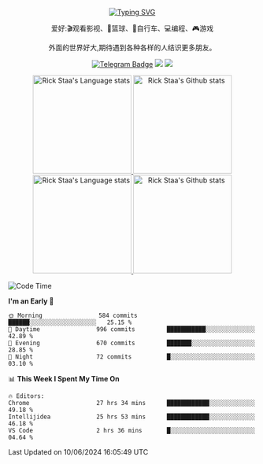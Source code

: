 <div align="center"> 

[![Typing SVG](https://readme-typing-svg.herokuapp.com?size=25&duration=2500&color=eeeeee&vCenter=true&width=200&height=40&lines=Hi+there+%F0%9F%91%8B%F0%9F%8F%BB;I'm+DanBai)](https://git.io/typing-svg)

爱好:🎬观看影视、🏀篮球、🚴自行车、💻编程、🎮游戏

外面的世界好大,期待遇到各种各样的人结识更多朋友。

[![Telegram Badge](https://img.shields.io/badge/-Telegram-blue?style=flat&logo=Telegram&logoColor=white)](https://t.me/mika_1094) 
[![](https://img.shields.io/badge/-Blog-brightgreen?style=flat&logo=Blogger&logoColor=white)](https://p00q.cn)
[![](https://img.shields.io/badge/-Email-red?style=flat&logo=Mail.Ru&logoColor=white)](mailto:danbai@88.com)
</div>

<!-- Light Mode -->
<div align="center"> 
<a href="https://github.com/anuraghazra/github-readme-stats#gh-light-mode-only">
<img height=200 src="https://github-readme-stats.vercel.app/api/top-langs/?username=danbai225&layout=compact&langs_count=10&hide_border=1&role=OWNER,COLLABORATOR#gh-light-mode-only" alt="Rick Staa's Language stats" />
</a>
<a href="https://github.com/anuraghazra/github-readme-stats#gh-light-mode-only">
<img height=200 src="https://github-readme-stats.vercel.app/api?username=danbai225&show_icons=true&count_private=true&line_height=28&hide_border=1&include_all_commits=true&card_width=450&role=OWNER,COLLABORATOR&exclude_repo=github-readme-stats#gh-light-mode-only" alt="Rick Staa's Github stats" />
</a>
</div>

<!-- Dark Mode -->
<div align="center"> 
<a href="https://github.com/anuraghazra/github-readme-stats#gh-dark-mode-only">
<img height=200 src="https://github-readme-stats.vercel.app/api/top-langs/?username=danbai225&layout=compact&langs_count=10&hide_border=1&role=OWNER,COLLABORATOR&theme=github_dark#gh-dark-mode-only" alt="Rick Staa's Language stats" />
</a>
<a href="https://github.com/anuraghazra/github-readme-stats#gh-dark-mode-only">
<img height=200 src="https://github-readme-stats.vercel.app/api?username=danbai225&show_icons=true&count_private=true&line_height=28&hide_border=1&include_all_commits=true&card_width=450&role=OWNER,COLLABORATOR&exclude_repo=github-readme-stats&theme=github_dark#gh-dark-mode-only" alt="Rick Staa's Github stats" />
</a>
</div>

<!--START_SECTION:waka-->
![Code Time](http://img.shields.io/badge/Code%20Time-2%2C898%20hrs%2013%20mins-blue)

**I'm an Early 🐤** 

```text
🌞 Morning                584 commits         ██████░░░░░░░░░░░░░░░░░░░   25.15 % 
🌆 Daytime                996 commits         ███████████░░░░░░░░░░░░░░   42.89 % 
🌃 Evening                670 commits         ███████░░░░░░░░░░░░░░░░░░   28.85 % 
🌙 Night                  72 commits          █░░░░░░░░░░░░░░░░░░░░░░░░   03.10 % 
```


📊 **This Week I Spent My Time On** 

```text
🔥 Editors: 
Chrome                   27 hrs 34 mins      ████████████░░░░░░░░░░░░░   49.18 % 
Intellijidea             25 hrs 53 mins      ████████████░░░░░░░░░░░░░   46.18 % 
VS Code                  2 hrs 36 mins       █░░░░░░░░░░░░░░░░░░░░░░░░   04.64 % 
```


 Last Updated on 10/06/2024 16:05:49 UTC
<!--END_SECTION:waka-->
